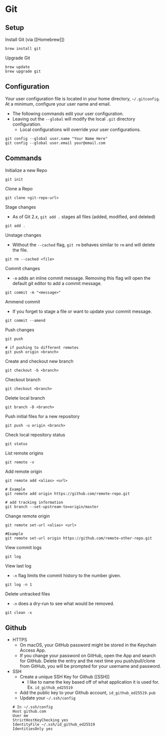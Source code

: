 Git
==========================================
Setup
--------------------------

Install Git (via [[Homebrew]])
```
brew install git
```
Upgrade Git
```
brew update
brew upgrade git
```

Configuration
----------------------------
Your user configuration file is located in your home directory, `~/.gitconfig`. At a minimum, configure your user name and email.
- The following commands edit your user configuration.
- Leaving out the `--global` will modify the local `.git` directory configuration.
	- Local configurations will override your user configurations.
```
git config --global user.name "Your Name Here"
git config --global user.email your@email.com
```

Commands
--------------------------------

Initialize a new Repo
```
git init
```

Clone a Repo
```
git clone <git-repo-url>
```

Stage changes
- As of Git 2.x, `git add .` stages all files (added, modified, and deleted)
```
git add .
```

Unstage changes
- Without the `--cached` flag, `git rm` behaves similar to `rm` and will delete the file.
```
git rm --cached <file>
```

Commit changes
- `-m` adds an inline commit message. Removing this flag will open the default git editor to add a commit message.
```
git commit -m "<message>"
```

Ammend commit
- If you forget to stage a file or want to update your commit message.
```
git commit --amend
```

Push changes
```
git push

# if pushing to different remotes
git push origin <branch>
```

Create and checkout new branch
```
git checkout -b <branch>
```

Checkout branch
```
git checkout <branch>
```

Delete local branch
```
git branch -D <branch>
```

Push initial files for a new repository
```
git push -u origin <branch>
```

Check local repository status
```
git status
```

List remote origins
```
git remote -v
```

Add remote origin
```
git remote add <alias> <url>

# Example
git remote add origin https://github.com/remote-repo.git

# add tracking information
git branch --set-upstream-to=origin/master
```

Change remote origin
```
git remote set-url <alias> <url>

#Example
git remote set-url origin https://github.com/remote-other-repo.git
```

View commit logs
```
git log
```
View last log
- `-n` flag limits the commit history to the number given.
```
git log -n 1
```

Delete untracked files
- `-n` does a dry-run to see what would be removed.
```
git clean -x
```

## Github
- HTTPS
	- On macOS, your GitHub password might be stored in the Keychain Access App.
    - If you change your password on GitHub, open the App and search for GitHub. Delete the entry and the next time you push/pull/clone from GitHub, you will be prompted for your username and password.
- SSH
	- Create a unique SSH Key for Github [[SSH]]
		- I like to name the key based off of what application it is used for. Ex. `id_github_ed25519`
	- Add the public key to your Github account, `id_github_ed25519.pub`
	- Update your  `~/.ssh/config`
	```
	# In ~/.ssh/config
	Host github.com
	User me
	StrictHostKeyChecking yes
	IdentityFile ~/.ssh/id_github_ed25519
	IdentitiesOnly yes
	```